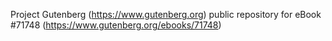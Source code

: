 Project Gutenberg (https://www.gutenberg.org) public repository
for eBook #71748 (https://www.gutenberg.org/ebooks/71748)
